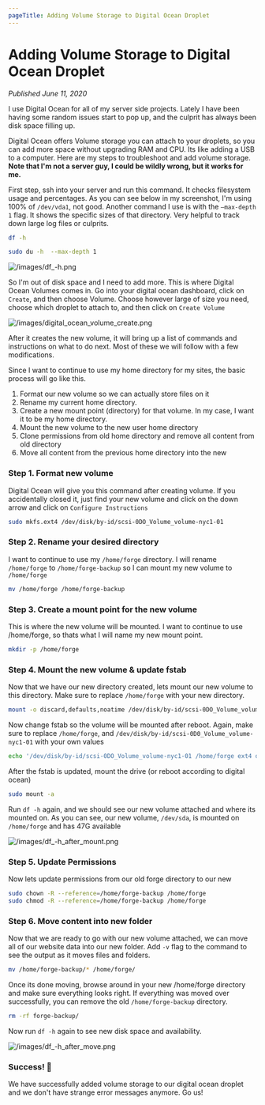 ```yaml
---
pageTitle: Adding Volume Storage to Digital Ocean Droplet
---
```


# Adding Volume Storage to Digital Ocean Droplet

_Published June 11, 2020_

I use Digital Ocean for all of my server side projects. Lately I have been having some random issues start to pop up, and the culprit has always been disk space filling up.

Digital Ocean offers Volume storage you can attach to your droplets, so you can add more space without upgrading RAM and CPU. Its like adding a USB to a computer. Here are my steps to troubleshoot and add volume storage. **Note that I'm not a server guy, I could be wildly wrong, but it works for me.**

First step, ssh into your server and run this command. It checks filesystem usage and percentages. As you can see below in my screenshot, I'm using 100% of `/dev/vda1`, not good. Another command I use is with the `—max-depth 1` flag. It shows the specific sizes of that directory. Very helpful to track down large log files or culprits.

```bash
df -h
```

```bash
sudo du -h  --max-depth 1
```

![/images/df_-h.png](/images/df_-h.png)

So I'm out of disk space and I need to add more. This is where Digital Ocean Volumes comes in. Go into your digital ocean dashboard, click on `Create`, and then choose Volume. Choose however large of size you need, choose which droplet to attach to, and then click on `Create Volume`

![/images/digital_ocean_volume_create.png](/images/digital_ocean_volume_create.png)

After it creates the new volume, it will bring up a list of commands and instructions on what to do next. Most of these we will follow with a few modifications.

Since I want to continue to use my home directory for my sites, the basic process will go like this.

1. Format our new volume so we can actually store files on it
2. Rename my current home directory.
3. Create a new mount point (directory) for that volume. In my case, I want it to be my home directory.
4. Mount the new volume to the new user home directory
5. Clone permissions from old home directory and remove all content from old directory
6. Move all content from the previous home directory into the new

### Step 1. Format new volume

Digital Ocean will give you this command after creating volume. If you accidentally closed it, just find your new volume and click on the down arrow and click on `Configure Instructions`

```bash
sudo mkfs.ext4 /dev/disk/by-id/scsi-0DO_Volume_volume-nyc1-01
```

### Step 2. Rename your desired directory

I want to continue to use my `/home/forge` directory. I will rename `/home/forge` to `/home/forge-backup` so I can mount my new volume to `/home/forge`

```bash
mv /home/forge /home/forge-backup
```

### Step 3. Create a mount point for the new volume

This is where the new volume will be mounted. I want to continue to use /home/forge, so thats what I will name my new mount point.

```bash
mkdir -p /home/forge
```

### Step 4. Mount the new volume & update fstab

Now that we have our new directory created, lets mount our new volume to this directory. Make sure to replace `/home/forge` with your new directory.

```bash
mount -o discard,defaults,noatime /dev/disk/by-id/scsi-0DO_Volume_volume-nyc1-01 /home/forge
```

Now change fstab so the volume will be mounted after reboot. Again, make sure to replace `/home/forge`, and `/dev/disk/by-id/scsi-0D0_Volume_volume-nyc1-01` with your own values

```bash
echo '/dev/disk/by-id/scsi-0DO_Volume_volume-nyc1-01 /home/forge ext4 defaults,nofail,discard 0 0' | sudo tee -a /etc/fstab
```

After the fstab is updated, mount the drive (or reboot according to digital ocean)

```bash
sudo mount -a
```

Run `df -h` again, and we should see our new volume attached and where its mounted on. As you can see, our new volume, `/dev/sda`, is mounted on `/home/forge` and has 47G available

![/images/df_-h_after_mount.png](/images/df_-h_after_mount.png)

### Step 5. Update Permissions

Now lets update permissions from our old forge directory to our new

```bash
sudo chown -R --reference=/home/forge-backup /home/forge
sudo chmod -R --reference=/home/forge-backup /home/forge
```

### Step 6. Move content into new folder

Now that we are ready to go with our new volume attached, we can move all of our website data into our new folder. Add `-v` flag to the command to see the output as it moves files and folders.

```bash
mv /home/forge-backup/* /home/forge/
```

Once its done moving, browse around in your new /home/forge directory and make sure everything looks right. If everything was moved over successfully, you can remove the old `/home/forge-backup` directory.

```bash
rm -rf forge-backup/
```

Now run `df -h` again to see new disk space and availability.

![/images/df_-h_after_move.png](/images/df_-h_after_move.png)

### Success! 🎉

We have successfully added volume storage to our digital ocean droplet and we don't have strange error messages anymore. Go us!
